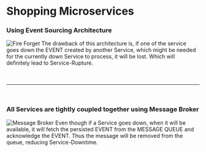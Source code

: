 # Shopping Microservices

### Using Event Sourcing Architecture
![Fire   Forget](https://github.com/Abhirup-02/Shopping/assets/92736753/36e7d778-505c-456d-ad14-b44f24b81530)
The drawback of this architecture is, if one of the service goes down the EVENT created by another Service, which might be needed for the currently down Service 
to process, it will be lost. Which will definitely lead to Service-Rupture.
<br>
<br>
<br>
<hr>
<br>




### All Services are tightly coupled together using Message Broker
![Message Broker](https://github.com/Abhirup-02/Shopping/assets/92736753/3f65bffc-939a-43f3-b1d6-0be3b188ab2c)
Even though if a Service goes down, when it will be available, it will fetch the persisted EVENT from the MESSAGE QUEUE and acknowledge the EVENT. Thus the message will be removed from the queue, reducing Service-Downtime.
